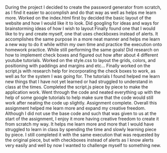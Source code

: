 During the project I decided to create the password generator from scratch, as I find it easier to accomplish and do that way as well as helps me learn more. 
Worked on the index.html first by decided the basic layout of the website and how I would like it to look.
Did googling for ideas and ways for brainstorming ideas of how I wish to layout
Finally found one that I would like to try and create myself, one that uses checkboxes instead of alerts.
It accomplishes the same purpose in a more neat manner and helps me learn a new way to do it while within my own time and practice the execution onto homework practice. While still performing the same goals!
Did research on how to implement check boxes and figured out how after about 4 different youtube tutorials.
Worked on the style.css to layout the grids, colors, and positioning with paddings and margins and etc...
Finally worked on the script.js with research help for incorporating the check boxes to work, as well as for the system I was going for. 
The tutorials I found helped me learn new things that I have not yet learned or had struggled to understand in class at the times.
Completed the script.js piece by piece to make the application work.
Went through the code and neated everything up with the help of some google tutorials to help make sure that the code would still work after neating the code up slightly.
Assignment complete.
Overall this assignment helped me learn more and expand my creative freedom. Although I did not use the base code and such that was given to us at the start of the assignment, I enjoy it more having creative freedom to create it from scratch my way. It helps me learn more and more that I would have struggled to learn in class by spending the time and slowly learning piece by piece. I still completed it with the same execution that was requested by the original piece, but with checkboxes instead of alerts as I know alerts very easily and well by now I wanted to challenge myself to something new.